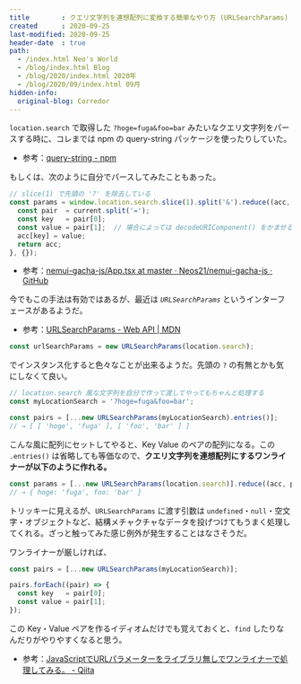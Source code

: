 ```yaml
---
title        : クエリ文字列を連想配列に変換する簡単なやり方 (URLSearchParams)
created      : 2020-09-25
last-modified: 2020-09-25
header-date  : true
path:
  - /index.html Neo's World
  - /blog/index.html Blog
  - /blog/2020/index.html 2020年
  - /blog/2020/09/index.html 09月
hidden-info:
  original-blog: Corredor
---
```


`location.search` で取得した `?hoge=fuga&foo=bar` みたいなクエリ文字列をパースする時に、コレまでは npm の query-string パッケージを使ったりしていた。

- 参考：[query-string - npm](https://www.npmjs.com/package/query-string)

もしくは、次のように自分でパースしてみたこともあった。

```javascript
// slice(1) で先頭の '?' を除去している
const params = window.location.search.slice(1).split('&').reduce((acc, current) => {
  const pair  = current.split('=');
  const key   = pair[0];
  const value = pair[1];  // 場合によっては decodeURIComponent() をかませる
  acc[key] = value;
  return acc;
}, {});
```

- 参考：[nemui-gacha-js/App.tsx at master · Neos21/nemui-gacha-js · GitHub](https://github.com/Neos21/nemui-gacha-js/blob/master/src/App.tsx)

今でもこの手法は有効ではあるが、最近は *`URLSearchParams`* というインターフェースがあるようだ。

- 参考：[URLSearchParams - Web API | MDN](https://developer.mozilla.org/ja/docs/Web/API/URLSearchParams)

```javascript
const urlSearchParams = new URLSearchParams(location.search);
```

でインスタンス化すると色々なことが出来るようだ。先頭の `?` の有無とかも気にしなくて良い。

```javascript
// location.search 風な文字列を自分で作って渡してやってもちゃんと処理する
const myLocationSearch = '?hoge=fuga&foo=bar';

const pairs = [...new URLSearchParams(myLocationSearch).entries()];
// → [ [ 'hoge', 'fuga' ], [ 'foo', 'bar' ] ]
```

こんな風に配列にセットしてやると、Key Value のペアの配列になる。この `.entries()` は省略しても等価なので、**クエリ文字列を連想配列にするワンライナーが以下のように作れる。**

```javascript
const params = [...new URLSearchParams(location.search)].reduce((acc, pair) => ({...acc, [pair[0]]: pair[1]}), {});
// → { hoge: 'fuga', foo: 'bar' }
```

トリッキーに見えるが、`URLSearchParams` に渡す引数は `undefined`・`null`・空文字・オブジェクトなど、結構メチャクチャなデータを投げつけてもうまく処理してくれる。ざっと触ってみた感じ例外が発生することはなさそうだ。

ワンライナーが厳しければ、

```javascript
const pairs = [...new URLSearchParams(myLocationSearch)];

pairs.forEach((pair) => {
  const key   = pair[0];
  const value = pair[1];
});
```

この Key・Value ペアを作るイディオムだけでも覚えておくと、`find` したりなんだりがやりやすくなると思う。

- 参考：[JavaScriptでURLパラメーターをライブラリ無しでワンライナーで処理してみる。 - Qiita](https://qiita.com/ttiger55/items/22e0f676ff6101336eaf)
